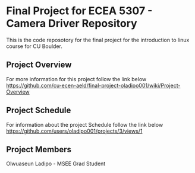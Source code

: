 # Final Project for ECEA 5307 - Camera Driver Repository
This is the code reposotory for the final project for the introduction to linux course for CU Boulder. 

## Project Overview
For more information for this project follow the link below 
https://github.com/cu-ecen-aeld/final-project-oladipo001/wiki/Project-Overview

## Project Schedule 
For information about the project Schedule follow the link below
https://github.com/users/oladipo001/projects/3/views/1

## Project Members
Olwuaseun Ladipo - MSEE Grad Student
